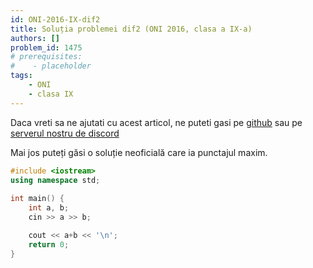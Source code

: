 ```yaml
---
id: ONI-2016-IX-dif2
title: Soluția problemei dif2 (ONI 2016, clasa a IX-a)
authors: []
problem_id: 1475
# prerequisites:
#    - placeholder
tags:
    - ONI
    - clasa IX
---
```


Daca vreti sa ne ajutati cu acest articol, ne puteti gasi pe [github](https://github.com/roalgo-discord/arhiva-educationala) sau pe [serverul nostru de discord](https://discord.gg/vdDRSmg3fC)

Mai jos puteți găsi o soluție neoficială care ia punctajul maxim.

```cpp
#include <iostream>
using namespace std;
 
int main() {
    int a, b;
    cin >> a >> b;

    cout << a+b << '\n';
    return 0;
}

